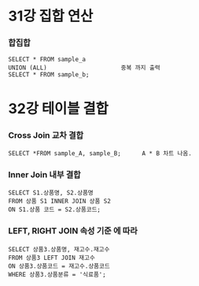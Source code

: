 
# 31강 집합 연산

### 합집합
```MySQL
SELECT * FROM sample_a
UNION (ALL)                     중복 까지 출력
SELECT * FROM sample_b;
```

# 32강 테이블 결합

### Cross Join 교차 결합
```MySQL
SELECT *FROM sample_A, sample_B;      A * B 차트 나옴.
```

### Inner Join 내부 결합
```MySQL
SELECT S1.상품명, S2.상품명
FROM 상품 S1 INNER JOIN 상품 S2
ON S1.상품 코드 = S2.상품코드;
```

### LEFT, RIGHT JOIN 속성 기준 에 따라
```MySQL
SELECT 상품3.상품명, 재고수.재고수
FROM 상품3 LEFT JOIN 재고수
ON 상품3.상품코드 = 재고수.상품코드
WHERE 상품3.상품분류 = '식료품';
```
